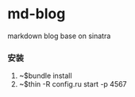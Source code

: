 md-blog
=======

markdown blog base on sinatra 

### 安装  
1. ~$bundle install
2. ~$thin -R config.ru start -p 4567
